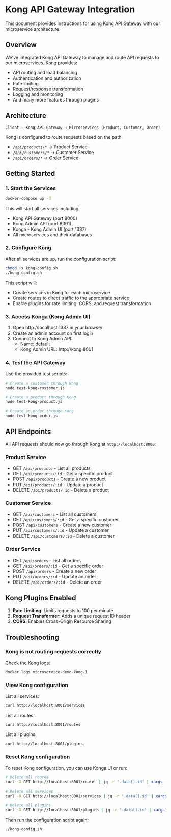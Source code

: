 # Kong API Gateway Integration

This document provides instructions for using Kong API Gateway with our microservice architecture.

## Overview

We've integrated Kong API Gateway to manage and route API requests to our microservices. Kong provides:

- API routing and load balancing
- Authentication and authorization
- Rate limiting
- Request/response transformation
- Logging and monitoring
- And many more features through plugins

## Architecture

```
Client → Kong API Gateway → Microservices (Product, Customer, Order)
```

Kong is configured to route requests based on the path:
- `/api/products/*` → Product Service
- `/api/customers/*` → Customer Service
- `/api/orders/*` → Order Service

## Getting Started

### 1. Start the Services

```bash
docker-compose up -d
```

This will start all services including:
- Kong API Gateway (port 8000)
- Kong Admin API (port 8001)
- Konga - Kong Admin UI (port 1337)
- All microservices and their databases

### 2. Configure Kong

After all services are up, run the configuration script:

```bash
chmod +x kong-config.sh
./kong-config.sh
```

This script will:
- Create services in Kong for each microservice
- Create routes to direct traffic to the appropriate service
- Enable plugins for rate limiting, CORS, and request transformation

### 3. Access Konga (Kong Admin UI)

1. Open http://localhost:1337 in your browser
2. Create an admin account on first login
3. Connect to Kong Admin API:
   - Name: default
   - Kong Admin URL: http://kong:8001

### 4. Test the API Gateway

Use the provided test scripts:

```bash
# Create a customer through Kong
node test-kong-customer.js

# Create a product through Kong
node test-kong-product.js

# Create an order through Kong
node test-kong-order.js
```

## API Endpoints

All API requests should now go through Kong at `http://localhost:8000`:

### Product Service
- GET `/api/products` - List all products
- GET `/api/products/:id` - Get a specific product
- POST `/api/products` - Create a new product
- PUT `/api/products/:id` - Update a product
- DELETE `/api/products/:id` - Delete a product

### Customer Service
- GET `/api/customers` - List all customers
- GET `/api/customers/:id` - Get a specific customer
- POST `/api/customers` - Create a new customer
- PUT `/api/customers/:id` - Update a customer
- DELETE `/api/customers/:id` - Delete a customer

### Order Service
- GET `/api/orders` - List all orders
- GET `/api/orders/:id` - Get a specific order
- POST `/api/orders` - Create a new order
- PUT `/api/orders/:id` - Update an order
- DELETE `/api/orders/:id` - Delete an order

## Kong Plugins Enabled

1. **Rate Limiting**: Limits requests to 100 per minute
2. **Request Transformer**: Adds a unique request ID header
3. **CORS**: Enables Cross-Origin Resource Sharing

## Troubleshooting

### Kong is not routing requests correctly

Check the Kong logs:
```bash
docker logs microservice-demo-kong-1
```

### View Kong configuration

List all services:
```bash
curl http://localhost:8001/services
```

List all routes:
```bash
curl http://localhost:8001/routes
```

List all plugins:
```bash
curl http://localhost:8001/plugins
```

### Reset Kong configuration

To reset Kong configuration, you can use Konga UI or run:
```bash
# Delete all routes
curl -X GET http://localhost:8001/routes | jq -r '.data[].id' | xargs -I {} curl -X DELETE http://localhost:8001/routes/{}

# Delete all services
curl -X GET http://localhost:8001/services | jq -r '.data[].id' | xargs -I {} curl -X DELETE http://localhost:8001/services/{}

# Delete all plugins
curl -X GET http://localhost:8001/plugins | jq -r '.data[].id' | xargs -I {} curl -X DELETE http://localhost:8001/plugins/{}
```

Then run the configuration script again:
```bash
./kong-config.sh
```
